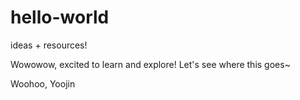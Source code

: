 # hello-world
ideas + resources!

Wowowow, excited to learn and explore!
Let's see where this goes~

Woohoo,
Yoojin
